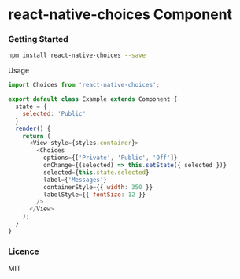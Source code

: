 # react-native-choices Component
### Getting Started
```sh
npm install react-native-choices --save
```

Usage
```javascript
import Choices from 'react-native-choices';

export default class Example extends Component {
  state = {
    selected: 'Public'
  }
  render() {
    return (
      <View style={styles.container}>
        <Choices
          options={['Private', 'Public', 'Off']}
          onChange={(selected) => this.setState({ selected })}
          selected={this.state.selected}
          label={'Messages'}
          containerStyle={{ width: 350 }}
          labelStyle={{ fontSize: 12 }}
        />
      </View>
    );
  }
}
```

### Licence
MIT
